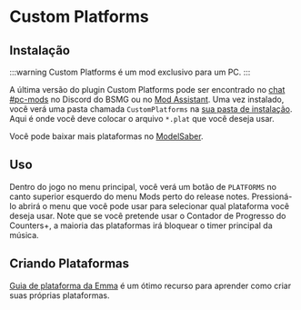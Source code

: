# Custom Platforms

## Instalação

:::warning Custom Platforms é um mod exclusivo para um PC. :::

A última versão do plugin Custom Platforms pode ser encontrado no [chat #pc-mods](https://discord.gg/beatsabermods) no Discord do BSMG ou no [Mod Assistant](https://github.com/Assistant/ModAssistant). Uma vez instalado, você verá uma pasta chamada `CustomPlatforms` na [sua pasta de instalação](/faq/install-folder.md). Aqui é onde você deve colocar o arquivo `*.plat` que você deseja usar.

Você pode baixar mais plataformas no [ModelSaber](https://modelsaber.com/Platforms/).

## Uso
Dentro do jogo no menu principal, você verá um botão de `PLATFORMS` no canto superior esquerdo do menu Mods perto do release notes. Pressioná-lo abrirá o menu que você pode usar para selecionar qual plataforma você deseja usar. Note que se você pretende usar o Contador de Progresso do Counters+, a maioria das plataformas irá bloquear o timer principal da música.

## Criando Plataformas
[Guia de plataforma da Emma](./platforms-guide.md) é um ótimo recurso para aprender como criar suas próprias plataformas.
